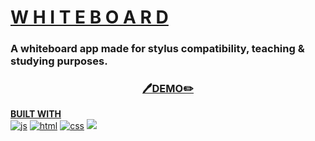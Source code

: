 <h1><a href="https://xerilius.github.io/whiteboard">W H I T E B O A R D </a> </h1>

### A whiteboard app made for stylus compatibility, teaching & studying purposes.

<h3 align="center">
<a href="https://xerilius.github.io/whiteboard"> 🖊️DEMO✏️</a>
</h3>

<b><ins>BUILT WITH</ins></b>  
<a href="https://developer.mozilla.org/en-US/docs/Web/JavaScript">
  <img alt="js" src="https://icongr.am/devicon/javascript-original.svg?size=70"></a> 
<a href="https://developer.mozilla.org/en-US/docs/Web/Guide/HTML/HTML5">
  <img alt="html" src="https://icongr.am/devicon/html5-original.svg?size=70"></a>
<a href="https://developer.mozilla.org/en-US/docs/Web/CSS">
  <img alt="css" src="https://icongr.am/devicon/css3-original.svg?size=70"></a>
<img src="https://icongr.am/devicon/sass-original.svg?size=70">